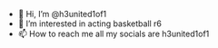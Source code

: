 - 👋 Hi, I’m @h3united1of1
- 👀 I’m interested in acting basketball r6
- 📫 How to reach me all my socials are h3united1of1
